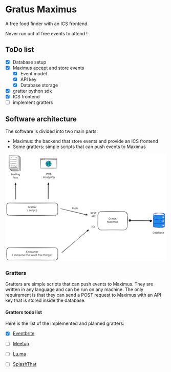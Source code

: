 # Gratus Maximus

A free food finder with an ICS frontend.

Never run out of free events to attend !

## ToDo list

- [x] Database setup
- [x] Maximus accept and store events
  - [x] Event model
  - [x] API key
  - [x] Database storage
- [x] gratter python sdk
- [x] ICS frontend
- [ ] implement gratters

## Software architecture

The software is divided into two main parts:

- Maximus: the backend that store events and provide an ICS frontend
- Some gratters: simple scripts that can push events to Maximus

![main schema](schemas/main.excalidraw.svg)

### Gratters

Gratters are simple scripts that can push events to Maximus. They are written in any language and can be run on any machine. The only requirement is that they can send a POST request to Maximus with an API key that is stored inside the database.

#### Gratters todo list

Here is the list of the implemented and planned gratters:

- [x] [Eventbrite](https://www.eventbrite.com/)
- [ ] [Meetup](https://www.meetup.com/)
- [ ] [Lu.ma](https://lu.ma/)
- [ ] [SplashThat](https://splashthat.com)

